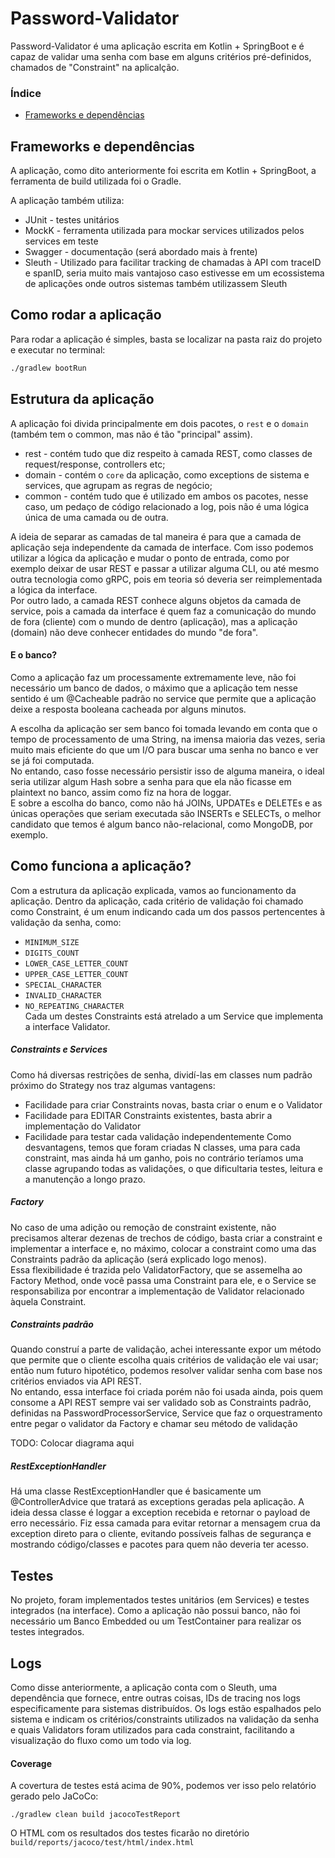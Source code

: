 # Password-Validator
Password-Validator é uma aplicação escrita em Kotlin + SpringBoot e é capaz de validar uma senha com base em alguns
critérios pré-definidos, chamados de "Constraint" na aplicalção.

### Índice
* [Frameworks e dependências](#frameworks-e-dependências)



## Frameworks e dependências
A aplicação, como dito anteriormente foi escrita em Kotlin + SpringBoot, a ferramenta de build utilizada foi o Gradle.

A aplicação também utiliza:  
* JUnit - testes unitários
* MockK - ferramenta utilizada para mockar services utilizados pelos services em teste
* Swagger - documentação (será abordado mais à frente)
* Sleuth - Utilizado para facilitar tracking de chamadas à API com traceID e spanID, seria muito mais vantajoso caso 
estivesse em um ecossistema de aplicações onde outros sistemas também utilizassem Sleuth


## Como rodar a aplicação
Para rodar a aplicação é simples, basta se localizar na pasta raiz do projeto e executar no terminal:
```bash
./gradlew bootRun
```

## Estrutura da aplicação
A aplicação foi divida principalmente em dois pacotes, o `rest` e o `domain` (também tem o common, mas não é tão "principal" assim).
* rest - contém tudo que diz respeito à camada REST, como classes de request/response, controllers etc;
* domain - contém o `core` da aplicação, como exceptions de sistema e services, que agrupam as regras de negócio;
* common - contém tudo que é utilizado em ambos os pacotes, nesse caso, um pedaço de código relacionado a log, pois não é uma lógica única de uma camada ou de outra.  
  
A ideia de separar as camadas de tal maneira é para que a camada de aplicação seja independente da camada de interface.
Com isso podemos utilizar a lógica da aplicação e mudar o ponto de entrada, como por exemplo deixar de usar REST e passar a utilizar alguma CLI, ou até mesmo outra tecnologia como gRPC, pois em teoria só deveria ser reimplementada a lógica da interface.  
Por outro lado, a camada REST conhece alguns objetos da camada de service, pois a camada da interface é quem faz a comunicação do mundo de fora (cliente) com o mundo de dentro (aplicação), mas a aplicação (domain) não deve conhecer entidades do mundo "de fora".

#### E o banco?
Como a aplicação faz um processamente extremamente leve, não foi necessário um banco de dados, o máximo que a aplicação tem nesse sentido
é um @Cacheable padrão no service que permite que a aplicação deixe a resposta booleana cacheada por alguns minutos.

A escolha da aplicação ser sem banco foi tomada levando em conta que o tempo de processamento de uma String, na imensa maioria das vezes,
seria muito mais eficiente do que um I/O para buscar uma senha no banco e ver se já foi computada.  
No entando, caso fosse necessário persistir isso de alguma maneira,
o ideal seria utilizar algum Hash sobre a senha para que ela não ficasse em plaintext no banco,
assim como fiz na hora de loggar.  
E sobre a escolha do banco, como não há JOINs, UPDATEs e DELETEs e as únicas operações que seriam executada são INSERTs e SELECTs, 
o melhor candidato que temos é algum banco não-relacional, como MongoDB, por exemplo.  

## Como funciona a aplicação?
Com a estrutura da aplicação explicada, vamos ao funcionamento da aplicação.
Dentro da aplicação, cada critério de validação foi chamado como Constraint, é um enum indicando cada um dos passos pertencentes à validação da senha, como:
* `MINIMUM_SIZE`
* `DIGITS_COUNT`
* `LOWER_CASE_LETTER_COUNT`
* `UPPER_CASE_LETTER_COUNT`
* `SPECIAL_CHARACTER`
* `INVALID_CHARACTER`
* `NO_REPEATING_CHARACTER`  
Cada um destes Constraints está atrelado a um Service que implementa a interface Validator.  

##### Constraints e Services
Como há diversas restrições de senha, dividí-las em classes num padrão próximo do Strategy nos traz algumas vantagens:
* Facilidade para criar Constraints novas, basta criar o enum e o Validator
* Facilidade para EDITAR Constraints existentes, basta abrir a implementação do Validator
* Facilidade para testar cada validação independentemente
Como desvantagens, temos que foram criadas N classes, uma para cada constraint, mas ainda há um ganho, pois no contrário
teríamos uma classe agrupando todas as validações, o que dificultaria testes, leitura e a manutenção a longo prazo.

##### Factory
No caso de uma adição ou remoção de constraint existente, não precisamos alterar dezenas de trechos de código,
basta criar a constraint e implementar a interface e, no máximo, colocar a constraint como uma das Constraints padrão da aplicação (será explicado logo menos).  
Essa flexibilidade é trazida pelo ValidatorFactory, que se assemelha ao Factory Method, onde você passa uma Constraint para ele, e o Service
se responsabiliza por encontrar a implementação de Validator relacionado àquela Constraint.

##### Constraints padrão
Quando construí a parte de validação, achei interessante expor um método que permite que o cliente escolha quais critérios de 
validação ele vai usar; então num futuro hipotético, podemos resolver validar senha com base nos critérios enviados via API REST.  
No entando, essa interface foi criada porém não foi usada ainda, pois quem consome a API REST sempre vai ser validado sob as Constraints padrão, definidas 
na PasswordProcessorService, Service que faz o orquestramento entre pegar o validator da Factory e chamar seu método de validação

TODO: Colocar diagrama aqui

##### RestExceptionHandler
Há uma classe RestExceptionHandler que é basicamente um @ControllerAdvice que tratará as exceptions geradas pela aplicação.
A ideia dessa classe é loggar a exception recebida e retornar o payload de erro necessário. Fiz essa camada para evitar 
retornar a mensagem crua da exception direto para o cliente, evitando possíveis falhas de segurança e mostrando código/classes e pacotes para quem
não deveria ter acesso. 

## Testes
No projeto, foram implementados testes unitários (em Services) e testes integrados (na interface).
Como a aplicação não possui banco, não foi necessário um Banco Embedded ou um TestContainer para realizar os testes integrados.

## Logs
Como disse anteriormente, a aplicação conta com o Sleuth, uma dependência que fornece, entre outras coisas,
IDs de tracing nos logs especificamente para sistemas distribuídos.
Os logs estão espalhados pelo sistema e indicam os critérios/constraints utilizados na validação da senha 
e quais Validators foram utilizados para cada constraint, facilitando a visualização do fluxo como um todo via log.

#### Coverage
A covertura de testes está acima de 90%, podemos ver isso pelo relatório gerado pelo JaCoCo:
```
./gradlew clean build jacocoTestReport
```
O HTML com os resultados dos testes ficarão no diretório `build/reports/jacoco/test/html/index.html` 
